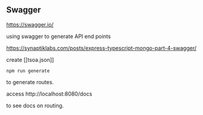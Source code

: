 ## Swagger

https://swagger.io/

using swagger to generate API end points

https://synaptiklabs.com/posts/express-typescript-mongo-part-4-swagger/

create [[tsoa.json]]

    npm run generate

to generate routes.

access http://localhost:8080/docs

to see docs on routing.

